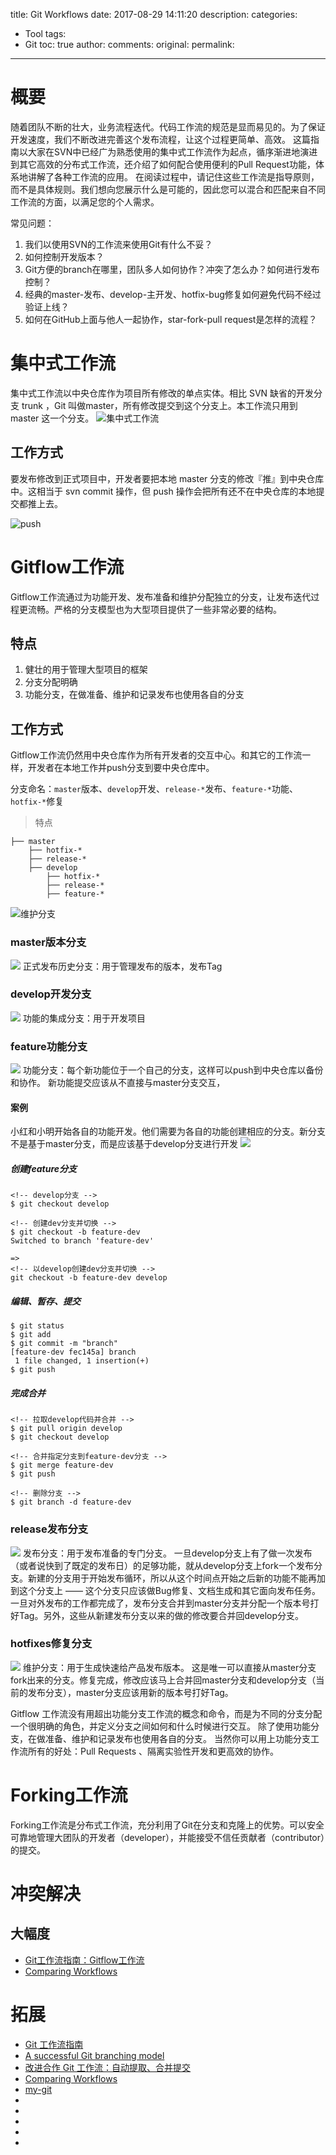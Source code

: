 title: Git Workflows
date: 2017-08-29 14:11:20
description: 
categories:
- Tool
tags:
- Git
toc: true
author:
comments:
original:
permalink: 
---
# 概要
随着团队不断的壮大，业务流程迭代。代码工作流的规范是显而易见的。为了保证开发速度，我们不断改进完善这个发布流程，让这个过程更简单、高效。
这篇指南以大家在SVN中已经广为熟悉使用的集中式工作流作为起点，循序渐进地演进到其它高效的分布式工作流，还介绍了如何配合使用便利的Pull Request功能，体系地讲解了各种工作流的应用。
在阅读过程中，请记住这些工作流是指导原则，而不是具体规则。我们想向您展示什么是可能的，因此您可以混合和匹配来自不同工作流的方面，以满足您的个人需求。

常见问题：
1. 我们以使用SVN的工作流来使用Git有什么不妥？
1. 如何控制开发版本？
1. Git方便的branch在哪里，团队多人如何协作？冲突了怎么办？如何进行发布控制？
1. 经典的master-发布、develop-主开发、hotfix-bug修复如何避免代码不经过验证上线？
1. 如何在GitHub上面与他人一起协作，star-fork-pull request是怎样的流程？
<!-- more -->



# 集中式工作流

集中式工作流以中央仓库作为项目所有修改的单点实体。相比 SVN 缺省的开发分支 trunk ，Git 叫做master，所有修改提交到这个分支上。本工作流只用到 master 这一个分支。
![集中式工作流](http://wiki.jikexueyuan.com/project/git-workflow-tutorial/images/git-workflow-svn.png)

## 工作方式
要发布修改到正式项目中，开发者要把本地 master 分支的修改『推』到中央仓库中。这相当于 svn commit 操作，但 push 操作会把所有还不在中央仓库的本地提交都推上去。


![push](http://wiki.jikexueyuan.com/project/git-workflow-tutorial/images/git-workflow-svn-push-local.png)

# Gitflow工作流
<!-- ![Git Workflows](http://nvie.com/img/git-model@2x.png) -->
Gitflow工作流通过为功能开发、发布准备和维护分配独立的分支，让发布迭代过程更流畅。严格的分支模型也为大型项目提供了一些非常必要的结构。
<!-- ![Gitflow](http://wiki.jikexueyuan.com/project/git-workflow-tutorial/images/git-workflows-gitflow.png) -->

## 特点
1. 健壮的用于管理大型项目的框架
1. 分支分配明确
1. 功能分支，在做准备、维护和记录发布也使用各自的分支

## 工作方式
Gitflow工作流仍然用中央仓库作为所有开发者的交互中心。和其它的工作流一样，开发者在本地工作并push分支到要中央仓库中。

分支命名：`master`版本、`develop`开发、`release-*`发布、`feature-*`功能、`hotfix-*`修复
>特点

```
├── master
	├── hotfix-*
	├── release-*
	├── develop
		├── hotfix-*
		├── release-*
		├── feature-*
```

![维护分支](https://wac-cdn.atlassian.com/dam/jcr:21cf772d-2ba5-4686-8259-fcd6fd2311df/05.svg?cdnVersion=fn)


### master版本分支
![](https://wac-cdn.atlassian.com/dam/jcr:e3bd4199-27ac-4bac-a5d2-3ff0fdb112d3/01.svg?cdnVersion=fn)
正式发布历史分支：用于管理发布的版本，发布Tag

### develop开发分支
![](https://wac-cdn.atlassian.com/dam/jcr:2e2315b0-d79a-403f-a981-4cb94599df1f/02.svg?cdnVersion=fn)
功能的集成分支：用于开发项目

### feature功能分支
![](https://wac-cdn.atlassian.com/dam/jcr:9f149cef-f784-43de-8207-3e7968789a1f/03.svg?cdnVersion=fn)
功能分支：每个新功能位于一个自己的分支，这样可以push到中央仓库以备份和协作。
新功能提交应该从不直接与master分支交互，

#### 案例
小红和小明开始各自的功能开发。他们需要为各自的功能创建相应的分支。新分支不是基于master分支，而是应该基于develop分支进行开发
![](https://wac-cdn.atlassian.com/dam/jcr:57829b6b-1e6d-40ea-a15a-1a2fe6bf80f6/07.svg?cdnVersion=fn)

##### 创建feature分支

```
<!-- develop分支 -->
$ git checkout develop

<!-- 创建dev分支并切换 -->
$ git checkout -b feature-dev
Switched to branch 'feature-dev'

=>
<!-- 以develop创建dev分支并切换 -->
git checkout -b feature-dev develop
```

##### 编辑、暂存、提交
```
$ git status
$ git add
$ git commit -m "branch"
[feature-dev fec145a] branch
 1 file changed, 1 insertion(+)
$ git push
```

##### 完成合并
```
<!-- 拉取develop代码并合并 -->
$ git pull origin develop
$ git checkout develop

<!-- 合并指定分支到feature-dev分支 -->
$ git merge feature-dev
$ git push

<!-- 删除分支 -->
$ git branch -d feature-dev
```

### release发布分支
![](https://wac-cdn.atlassian.com/dam/jcr:3555a856-675e-453a-b49d-ba60667809e1/04.svg?cdnVersion=fn)
发布分支：用于发布准备的专门分支。
一旦develop分支上有了做一次发布（或者说快到了既定的发布日）的足够功能，就从develop分支上fork一个发布分支。新建的分支用于开始发布循环，所以从这个时间点开始之后新的功能不能再加到这个分支上 —— 这个分支只应该做Bug修复、文档生成和其它面向发布任务。
一旦对外发布的工作都完成了，发布分支合并到master分支并分配一个版本号打好Tag。另外，这些从新建发布分支以来的做的修改要合并回develop分支。

### hotfixes修复分支
![](https://wac-cdn.atlassian.com/dam/jcr:21cf772d-2ba5-4686-8259-fcd6fd2311df/05.svg?cdnVersion=fn)
维护分支：用于生成快速给产品发布版本。
这是唯一可以直接从master分支fork出来的分支。修复完成，修改应该马上合并回master分支和develop分支（当前的发布分支），master分支应该用新的版本号打好Tag。


Gitflow 工作流没有用超出功能分支工作流的概念和命令，而是为不同的分支分配一个很明确的角色，并定义分支之间如何和什么时候进行交互。 除了使用功能分支，在做准备、维护和记录发布也使用各自的分支。 当然你可以用上功能分支工作流所有的好处：Pull Requests 、隔离实验性开发和更高效的协作。

# Forking工作流
Forking工作流是分布式工作流，充分利用了Git在分支和克隆上的优势。可以安全可靠地管理大团队的开发者（developer），并能接受不信任贡献者（contributor）的提交。

# 冲突解决

## 大幅度

- [Git工作流指南：Gitflow工作流](http://blog.jobbole.com/76867/#comment-156726 "")
- [Comparing Workflows](https://www.atlassian.com/git/tutorials/comparing-workflows "")

# 拓展

- [Git 工作流指南](http://wiki.jikexueyuan.com/project/git-workflow-tutorial/ "")
- [A successful Git branching model](http://nvie.com/posts/a-successful-git-branching-model/ "成功的Git分支模型")
- [改进合作 Git 工作流：自动提取、合并提交](https://tech.meituan.com/improving-git-flow_squashing-commits.html "")
- [Comparing Workflows](https://www.atlassian.com/git/tutorials/comparing-workflows "工作流比较")
- [my-git](https://github.com/xirong/my-git/ "有关 git 的学习资料")
- []( "")
- []( "")
- []( "")
- []( "")
- []( "")